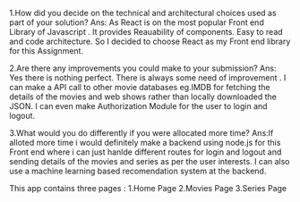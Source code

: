 1.How did you decide on the technical and architectural choices used as part of your solution?
Ans: As React is on the most popular Front end Library of Javascript . It provides Reauability of components. Easy to read and code architecture. So I decided to choose React as my Front end library for this Assignment.

2.Are there any improvements you could make to your submission?
Ans: Yes there is nothing perfect. There is always some need of improvement . I can make a API call to other movie databases eg.IMDB for fetching the details of the movies and web shows rather than locally downloaded the JSON. I can even make Authorization Module for the user to login and logout.


3.What would you do differently if you were allocated more time?
Ans:If alloted more time i would definitely make a backend using node.js for this Front end where i can just hanlde different routes for login and logout and sending details of the movies and series as per the user interests. I can also use a machine learning based recomendation system at the backend.



This app contains three pages : 
1.Home Page
2.Movies Page
3.Series Page

